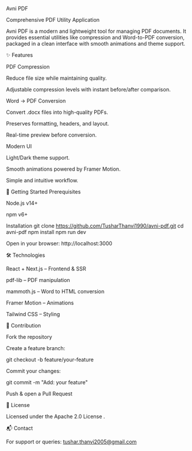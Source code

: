 Avni PDF

Comprehensive PDF Utility Application

Avni PDF is a modern and lightweight tool for managing PDF documents. It provides essential utilities like compression and Word-to-PDF conversion, packaged in a clean interface with smooth animations and theme support.

✨ Features

PDF Compression

Reduce file size while maintaining quality.

Adjustable compression levels with instant before/after comparison.

Word → PDF Conversion

Convert .docx files into high-quality PDFs.

Preserves formatting, headers, and layout.

Real-time preview before conversion.

Modern UI

Light/Dark theme support.

Smooth animations powered by Framer Motion.

Simple and intuitive workflow.

🚀 Getting Started
Prerequisites

Node.js v14+

npm v6+

Installation
git clone https://github.com/TusharThanvi1990/avni-pdf.git
cd avni-pdf
npm install
npm run dev


Open in your browser: http://localhost:3000

🛠️ Technologies

React + Next.js – Frontend & SSR

pdf-lib – PDF manipulation

mammoth.js – Word to HTML conversion

Framer Motion – Animations

Tailwind CSS – Styling

🤝 Contribution

Fork the repository

Create a feature branch:

git checkout -b feature/your-feature


Commit your changes:

git commit -m "Add: your feature"


Push & open a Pull Request

📜 License

Licensed under the Apache 2.0 License
.

📬 Contact

For support or queries: tushar.thanvi2005@gmail.com
